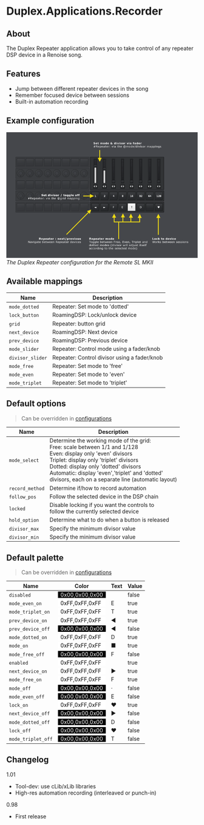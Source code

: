 # Duplex.Applications.Recorder

## About

The Duplex Repeater application allows you to take control of any repeater DSP device in a Renoise song.  

## Features
* Jump between different repeater devices in the song
* Remember focused device between sessions
* Built-in automation recording 

## Example configuration

![Repeater_on_remote_sl.png](../Images/Repeater_on_remote_sl.png)  
*The Duplex Repeater configuration for the Remote SL MKII*

## Available mappings
  

| Name       | Description   |
| -----------|---------------|  
|`mode_dotted`|Repeater: Set mode to 'dotted'|  
|`lock_button`|RoamingDSP: Lock/unlock device|  
|`grid`|Repeater: button grid|  
|`next_device`|RoamingDSP: Next device|  
|`prev_device`|RoamingDSP: Previous device|  
|`mode_slider`|Repeater: Control mode using a fader/knob|  
|`divisor_slider`|Repeater: Control divisor using a fader/knob|  
|`mode_free`|Repeater: Set mode to 'free'|  
|`mode_even`|Repeater: Set mode to 'even'|  
|`mode_triplet`|Repeater: Set mode to 'triplet'|  

## Default options 
  
> Can be overridden in [configurations](../Configurations.md)

| Name          | Description   |
| ------------- |---------------|  
|`mode_select`|Determine the working mode of the grid:<br>Free: scale between 1/1 and 1/128<br>Even: display only 'even' divisors<br>Triplet: display only 'triplet' divisors<br>Dotted: display only 'dotted' divisors<br>Automatic: display 'even','triplet' and 'dotted' <br>  divisors, each on a separate line (automatic layout)|  
|`record_method`|Determine if/how to record automation |  
|`follow_pos`|Follow the selected device in the DSP chain|  
|`locked`|Disable locking if you want the controls to<br>follow the currently selected device |  
|`hold_option`|Determine what to do when a button is released|  
|`divisor_max`|Specify the minimum divisor value|  
|`divisor_min`|Specify the minimum divisor value|  

## Default palette 
  
> Can be overridden in [configurations](../Configurations.md)

| Name          | Color|Text|Value|
| ------------- |------|----|-----|  
|`disabled`|<div style="padding-left:0.5em;padding-right:0.5em; background-color:#000000; color: white">0x00,0x00,0x00</div>||false|  
|`mode_even_on`|<div style="padding-left:0.5em;padding-right:0.5em; background-color:#FFFFFF; color: black">0xFF,0xFF,0xFF</div>|E|true|  
|`mode_triplet_on`|<div style="padding-left:0.5em;padding-right:0.5em; background-color:#FFFFFF; color: black">0xFF,0xFF,0xFF</div>|T|true|  
|`prev_device_on`|<div style="padding-left:0.5em;padding-right:0.5em; background-color:#FFFFFF; color: black">0xFF,0xFF,0xFF</div>|◄|true|  
|`prev_device_off`|<div style="padding-left:0.5em;padding-right:0.5em; background-color:#000000; color: white">0x00,0x00,0x00</div>|◄|false|  
|`mode_dotted_on`|<div style="padding-left:0.5em;padding-right:0.5em; background-color:#FFFFFF; color: black">0xFF,0xFF,0xFF</div>|D|true|  
|`mode_on`|<div style="padding-left:0.5em;padding-right:0.5em; background-color:#FFFFFF; color: black">0xFF,0xFF,0xFF</div>|■|true|  
|`mode_free_off`|<div style="padding-left:0.5em;padding-right:0.5em; background-color:#000000; color: white">0x00,0x00,0x00</div>|F|false|  
|`enabled`|<div style="padding-left:0.5em;padding-right:0.5em; background-color:#FFFFFF; color: black">0xFF,0xFF,0xFF</div>||true|  
|`next_device_on`|<div style="padding-left:0.5em;padding-right:0.5em; background-color:#FFFFFF; color: black">0xFF,0xFF,0xFF</div>|►|true|  
|`mode_free_on`|<div style="padding-left:0.5em;padding-right:0.5em; background-color:#FFFFFF; color: black">0xFF,0xFF,0xFF</div>|F|true|  
|`mode_off`|<div style="padding-left:0.5em;padding-right:0.5em; background-color:#000000; color: white">0x00,0x00,0x00</div>|·|false|  
|`mode_even_off`|<div style="padding-left:0.5em;padding-right:0.5em; background-color:#000000; color: white">0x00,0x00,0x00</div>|E|false|  
|`lock_on`|<div style="padding-left:0.5em;padding-right:0.5em; background-color:#FFFFFF; color: black">0xFF,0xFF,0xFF</div>|♥|true|  
|`next_device_off`|<div style="padding-left:0.5em;padding-right:0.5em; background-color:#000000; color: white">0x00,0x00,0x00</div>|►|false|  
|`mode_dotted_off`|<div style="padding-left:0.5em;padding-right:0.5em; background-color:#000000; color: white">0x00,0x00,0x00</div>|D|false|  
|`lock_off`|<div style="padding-left:0.5em;padding-right:0.5em; background-color:#000000; color: white">0x00,0x00,0x00</div>|♥|false|  
|`mode_triplet_off`|<div style="padding-left:0.5em;padding-right:0.5em; background-color:#000000; color: white">0x00,0x00,0x00</div>|T|false|  

## Changelog

1.01
- Tool-dev: use cLib/xLib libraries
- High-res automation recording (interleaved or punch-in)

0.98
- First release



